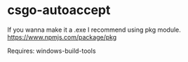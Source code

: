 # csgo-autoaccept
 
 If you wanna make it a .exe I recommend using pkg module. https://www.npmjs.com/package/pkg
 
 Requires: windows-build-tools